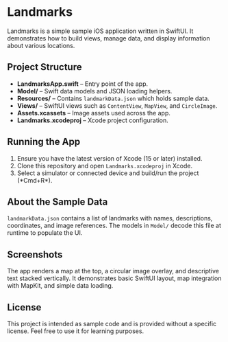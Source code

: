 # Landmarks

Landmarks is a simple sample iOS application written in SwiftUI. It demonstrates how to build views, manage data, and display information about various locations.

## Project Structure

- **LandmarksApp.swift** – Entry point of the app.
- **Model/** – Swift data models and JSON loading helpers.
- **Resources/** – Contains `landmarkData.json` which holds sample data.
- **Views/** – SwiftUI views such as `ContentView`, `MapView`, and `CircleImage`.
- **Assets.xcassets** – Image assets used across the app.
- **Landmarks.xcodeproj** – Xcode project configuration.

## Running the App

1. Ensure you have the latest version of Xcode (15 or later) installed.
2. Clone this repository and open `Landmarks.xcodeproj` in Xcode.
3. Select a simulator or connected device and build/run the project (\*Cmd+R*).

## About the Sample Data

`landmarkData.json` contains a list of landmarks with names, descriptions, coordinates, and image references. The models in `Model/` decode this file at runtime to populate the UI.

## Screenshots

The app renders a map at the top, a circular image overlay, and descriptive text stacked vertically. It demonstrates basic SwiftUI layout, map integration with MapKit, and simple data loading.

## License

This project is intended as sample code and is provided without a specific license. Feel free to use it for learning purposes.
